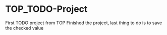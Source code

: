 # TOP_TODO-Project

First TODO project from TOP
Finished the project, last thing to do is to save the checked value
